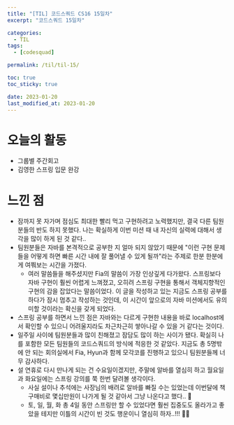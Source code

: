 ```yaml
---
title: "[TIL] 코드스쿼드 CS16 15일차"
excerpt: "코드스쿼드 15일차"

categories:
  - TIL
tags:
  - [codesquad]

permalink: /til/til-15/

toc: true
toc_sticky: true

date: 2023-01-20
last_modified_at: 2023-01-20
---
```


# 오늘의 활동
- 그룹별 주간회고
- 김영한 스프링 입문 완강

# 느낀 점
- 잠까지 못 자가며 점심도 최대한 빨리 먹고 구현하려고 노력했지만, 결국 다른 팀원분들의 반도 하지 못했다. 나는 확실하게 이번 미션 때 내 자신의 실력에 대해서 생각을 많이 하게 된 것 같다..
- 팀원분들은 자바를 본격적으로 공부한 지 얼마 되지 않았기 때문에 "이런 구현 문제들을 어떻게 하면 빠른 시간 내에 잘 풀어낼 수 있게 될까"라는 주제로 한분 한분에게 여쭤보는 시간을 가졌다.
  - 여러 말씀들을 해주셨지만 Fia의 말씀이 가장 인상깊게 다가왔다. 스프링보다 자바 구현이 훨씬 어렵게 느껴졌고, 오히려 스프링 구현을 통해서 객체지향적인 구현의 감을 잡았다는 말씀이었다. 이 글을 작성하고 있는 지금도 스프링 공부를 하다가 잠시 멈추고 작성하는 것인데, 이 시간이 앞으로의 자바 미션에서도 유의미할 것이라는 확신을 갖게 되었다.
- 스프링 공부를 하면서 느낀 점은 자바와는 다르게 구현한 내용을 바로 localhost에서 확인할 수 있으니 어려울지라도 차근차근히 쌓아나갈 수 있을 거 같다는 것이다.
- 일주일 사이에 팀원분들과 많이 친해졌고 잠담도 많이 하는 사이가 됐다. 확실히 나를 포함한 모든 팀원들의 코드스쿼드의 방식에 적응한 것 같았다. 지금도 총 5명밖에 안 되는 회의실에서 Fia, Hyun과 함께 모각코를 진행하고 있으니 팀원분들께 너무 감사하다.
- 설 연휴로 다시 만나게 되는 건 수요일이겠지만, 주말에 알바를 열심히 하고 월요일과 화요일에는 스프링 강의를 쭉 한번 달려볼 생각이다.
  - 사실 설이나 추석에는 사장님의 배려로 알바를 빠질 수는 있었는데 이번달에 책 구매비로 몇십만원이 나가게 될 것 같아서 그냥 나온다고 했다.. 🥲
  - 토, 일, 월, 화 총 4일 동안 스프링만 할 수 있었다면 훨씬 집중도도 올라가고 좋았을 테지만 이틀의 시간이 빈 것도 행운이니 열심히 하자..!!! 💪🏻